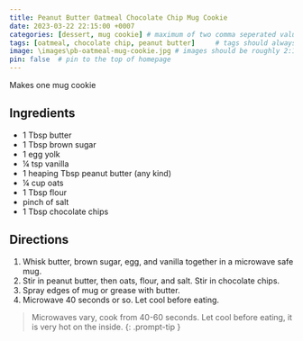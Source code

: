 ```yaml
---
title: Peanut Butter Oatmeal Chocolate Chip Mug Cookie
date: 2023-03-22 22:15:00 +0007 
categories: [dessert, mug cookie] # maximum of two comma seperated values, recipes are organized in folders based on the category
tags: [oatmeal, chocolate chip, peanut butter]     # tags should always be lowercase
image: \images\pb-oatmeal-mug-cookie.jpg # images should be roughly 2:1 ratio
pin: false  # pin to the top of homepage
---
```


Makes one mug cookie

## Ingredients

* 1 Tbsp butter
* 1 Tbsp brown sugar
* 1 egg yolk
* &frac14; tsp vanilla
* 1 heaping Tbsp peanut butter (any kind)
* &frac14; cup oats
* 1 Tbsp flour
* pinch of salt
* 1 Tbsp chocolate chips


## Directions

1. Whisk butter, brown sugar, egg, and vanilla together in a microwave safe mug.
2. Stir in peanut butter, then oats, flour, and salt. Stir in chocolate chips.
3. Spray edges of mug or grease with butter.
4. Microwave 40 seconds or so. Let cool before eating.


> Microwaves vary, cook from 40-60 seconds. Let cool before eating, it is very hot on the inside.
{: .prompt-tip }



